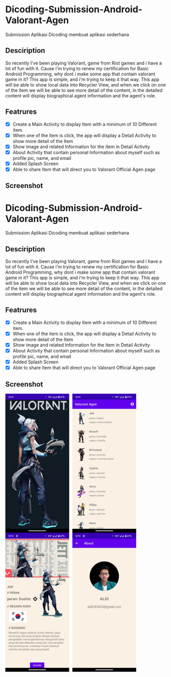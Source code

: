 # Dicoding-Submission-Android-Valorant-Agen
Submission Aplikasi Dicoding membuat aplikasi sederhana

## Desciription
So recently I've been playing Valorant, game from Riot games and i have a lot of fun with it. Cause i'm trying to renew my certification for Basic Android Programming, why dont i make some app that contain valorant game in it? This app is simple, and i'm trying to keep it that way. This app will be able to show local data into Recycler View, and when we click on one of the item we will be able to see more detail of the content, in the detailed content will display biographical agent information and the agent's role.

 ## Featrures
 - [x] Create a Main Activity to display Item with a minimum of 10 Different item.
 - [x] When one of the item is click, the app will display a Detail Activity to show more detail of the Item
 - [x] Show image and related Information for the Item in Detail Activity
 - [x] About Activity that contain personal Information about myself such as profile pic, name, and email
 - [x] Added Splash Screen
 - [x] Able to share Item that will direct you to Valorant Official Agen page

## Screenshot
# Dicoding-Submission-Android-Valorant-Agen
Submission Aplikasi Dicoding membuat aplikasi sederhana

## Desciription
So recently I've been playing Valorant, game from Riot games and i have a lot of fun with it. Cause i'm trying to renew my certification for Basic Android Programming, why dont i make some app that contain valorant game in it? This app is simple, and i'm trying to keep it that way. This app will be able to show local data into Recycler View, and when we click on one of the item we will be able to see more detail of the content, in the detailed content will display biographical agent information and the agent's role.

 ## Featrures
 - [x] Create a Main Activity to display Item with a minimum of 10 Different item.
 - [x] When one of the item is click, the app will display a Detail Activity to show more detail of the Item
 - [x] Show image and related Information for the Item in Detail Activity
 - [x] About Activity that contain personal Information about myself such as profile pic, name, and email
 - [x] Added Splash Screen
 - [x] Able to share Item that will direct you to Valorant Official Agen page

## Screenshot

<img src="https://github.com/ALDI010403/Dicoding-Submission-Android-Valorant-Agen/blob/main/Screenshot/splash%20scren.jpg"
     alt="Splash Screen"
     style="float: left; margin-right: 10px;"
     width="200" /><img src="https://github.com/ALDI010403/Dicoding-Submission-Android-Valorant-Agen/blob/main/Screenshot/List%20item.jpg"
     alt="Main Activity"
     style="float: left; margin-right: 10px;"
     width="200" />  <img src="https://github.com/ALDI010403/Dicoding-Submission-Android-Valorant-Agen/blob/main/Screenshot/Detail.jpg"
     alt="Detail Activity"
     style="float: left; margin-right: 10px;"
     width="200" /> <img src="https://github.com/ALDI010403/Dicoding-Submission-Android-Valorant-Agen/blob/main/Screenshot/about.jpg"
     alt="About Activity"
     style="float: left; margin-right: 10px;"
     width="200" />
